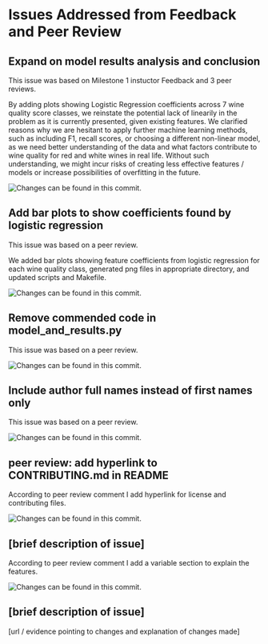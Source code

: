 # Issues Addressed from Feedback and Peer Review

## Expand on model results analysis and conclusion

This issue was based on Milestone 1 instuctor Feedback and 3 peer reviews.

By adding plots showing Logistic Regression coefficients across 7 wine quality score classes, we reinstate the potential lack of linearily in the problem as it is currently presented, given existing features. We clarified reasons why we are hesitant to apply further machine learning methods, such as including F1, recall scores, or choosing a different non-linear model, as we need better understanding of the data and what factors contribute to wine quality for red and white wines in real life. Without such understanding, we might incur risks of creating less effective features / models or increase possibilities of overfitting in the future.

![Changes can be found in this commit.](https://github.com/UBC-MDS/wine-quality-regressor-group-2/commit/83f242190b96a2b6cd2269380d224060fba22619)

## Add bar plots to show coefficients found by logistic regression

This issue was based on a peer review.

We added bar plots showing feature coefficients from logistic regression for each wine quality class, generated png files in appropriate directory, and updated scripts and Makefile.

![Changes can be found in this commit.](https://github.com/UBC-MDS/wine-quality-regressor-group-2/commit/e57f3f91fc2f6178ab918765ff792ebc7202990a)

## Remove commended code in model_and_results.py

This issue was based on a peer review.

![Changes can be found in this commit.](https://github.com/UBC-MDS/wine-quality-regressor-group-2/commit/64ea5df99d77b40d095f081705712fdd41f6db7d)

## Include author full names instead of first names only

This issue was based on a peer review.

![Changes can be found in this commit.](https://github.com/UBC-MDS/wine-quality-regressor-group-2/commit/e4c8b3ba198df9152ee66ebf02696874ac785b5a)

## peer review: add hyperlink to CONTRIBUTING.md in README

According to peer review comment I add hyperlink for license and contributing files.

![Changes can be found in this commit.](https://github.com/UBC-MDS/wine-quality-regressor-group-2/commit/2becbaf6902d36735200d0f4ed479eeac56272e0)

## [brief description of issue]

According to peer review comment I add a variable section to explain the features.

![Changes can be found in this commit.](https://github.com/UBC-MDS/wine-quality-regressor-group-2/commit/4998937fd7f9dc89ea8ebcbab1c71a362d1ee349)

## [brief description of issue]

[url / evidence pointing to changes and explanation of changes made]